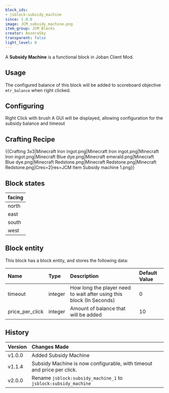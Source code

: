 ```yaml
---
block_ids:
- jsblock:subsidy_machine
since: 1.0.0
image: JCM_subsidy_machine.png
item_group: JCM Blocks
creator: AozoraSky
transparent: false
light_level: 0
---
```


A **Subsidy Machine** is a functional block in Joban Client Mod.

## Usage
The configured balance of this block will be added to scoreboard objective `mtr_balance` when right clicked.

## Configuring

Right Click with brush
A GUI will be displayed, allowing configuration for the subsidy balance and timeout

## Crafting Recipe
{{Crafting 3x3|Minecraft Iron ingot.png|Minecraft Iron ingot.png|Minecraft Iron ingot.png|Minecraft Blue dye.png|Minecraft emerald.png|Minecraft Blue dye.png|Minecraft Redstone.png|Minecraft Redstone.png|Minecraft Redstone.png|Cres=2|res=JCM Item Subsidy machine 1.png}}

## Block states
| facing |
|:-------|
| north  |
| east   |
| south  |
| west   |

## Block entity
This block has a block entity, and stores the following data:

| Name            | Type    | Description                                                          | Default Value |
|:----------------|:--------|:---------------------------------------------------------------------|:--------------|
| timeout         | integer | How long the player need to wait after using this block (In Seconds) | 0             |
| price_per_click | integer | Amount of balance that will be added                                 | 10            |

## History
| Version | Changes Made                                                           |
|:--------|:-----------------------------------------------------------------------|
| v1.0.0  | Added Subsidy Machine                                                  |
| v1.1.4  | Subsidy Machine is now configurable, with timeout and price per click. |
| v2.0.0  | Rename `jsblock:subsidy_machine_1` to `jsblock:subsidy_machine`        |